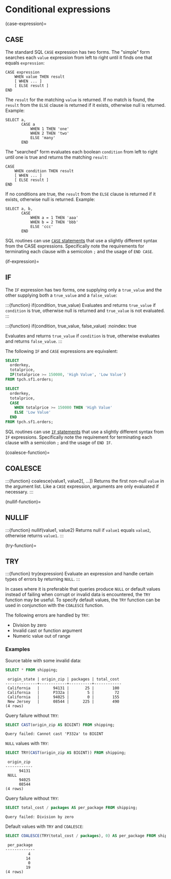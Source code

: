 # Conditional expressions

(case-expression)=
## CASE

The standard SQL `CASE` expression has two forms.
The "simple" form searches each `value` expression from left to right
until it finds one that equals `expression`:

```text
CASE expression
    WHEN value THEN result
    [ WHEN ... ]
    [ ELSE result ]
END
```

The `result` for the matching `value` is returned.
If no match is found, the `result` from the `ELSE` clause is
returned if it exists, otherwise null is returned. Example:

```
SELECT a,
       CASE a
           WHEN 1 THEN 'one'
           WHEN 2 THEN 'two'
           ELSE 'many'
       END
```

The "searched" form evaluates each boolean `condition` from left
to right until one is true and returns the matching `result`:

```text
CASE
    WHEN condition THEN result
    [ WHEN ... ]
    [ ELSE result ]
END
```

If no conditions are true, the `result` from the `ELSE` clause is
returned if it exists, otherwise null is returned. Example:

```
SELECT a, b,
       CASE
           WHEN a = 1 THEN 'aaa'
           WHEN b = 2 THEN 'bbb'
           ELSE 'ccc'
       END
```

SQL routines can use [`CASE` statements](/routines/case) that use a slightly
different syntax from the CASE expressions. Specifically note the requirements
for terminating each clause with a semicolon `;` and the usage of `END CASE`.

(if-expression)=
## IF

The `IF` expression has two forms, one supplying only a
`true_value` and the other supplying both a `true_value` and a
`false_value`:

:::{function} if(condition, true_value)
Evaluates and returns `true_value` if `condition` is true,
otherwise null is returned and `true_value` is not evaluated.
:::

:::{function} if(condition, true_value, false_value)
:noindex: true

Evaluates and returns `true_value` if `condition` is true,
otherwise evaluates and returns `false_value`.
:::

The following `IF` and `CASE` expressions are equivalent:

```sql
SELECT
  orderkey,
  totalprice,
  IF(totalprice >= 150000, 'High Value', 'Low Value')
FROM tpch.sf1.orders;
```

```sql
SELECT
  orderkey,
  totalprice,
  CASE
    WHEN totalprice >= 150000 THEN 'High Value'
    ELSE 'Low Value'
  END
FROM tpch.sf1.orders;
```

SQL routines can use [`IF` statements](/routines/if) that use a slightly
different syntax from `IF` expressions. Specifically note the requirement
for terminating each clause with a semicolon `;` and the usage of `END IF`.

(coalesce-function)=

## COALESCE

:::{function} coalesce(value1, value2[, ...])
Returns the first non-null `value` in the argument list.
Like a `CASE` expression, arguments are only evaluated if necessary.
:::

(nullif-function)=

## NULLIF

:::{function} nullif(value1, value2)
Returns null if `value1` equals `value2`, otherwise returns `value1`.
:::

(try-function)=

## TRY

:::{function} try(expression)
Evaluate an expression and handle certain types of errors by returning
`NULL`.
:::

In cases where it is preferable that queries produce `NULL` or default values
instead of failing when corrupt or invalid data is encountered, the `TRY`
function may be useful. To specify default values, the `TRY` function can be
used in conjunction with the `COALESCE` function.

The following errors are handled by `TRY`:

- Division by zero
- Invalid cast or function argument
- Numeric value out of range

### Examples

Source table with some invalid data:

```sql
SELECT * FROM shipping;
```

```text
 origin_state | origin_zip | packages | total_cost
--------------+------------+----------+------------
 California   |      94131 |       25 |        100
 California   |      P332a |        5 |         72
 California   |      94025 |        0 |        155
 New Jersey   |      08544 |      225 |        490
(4 rows)
```

Query failure without `TRY`:

```sql
SELECT CAST(origin_zip AS BIGINT) FROM shipping;
```

```text
Query failed: Cannot cast 'P332a' to BIGINT
```

`NULL` values with `TRY`:

```sql
SELECT TRY(CAST(origin_zip AS BIGINT)) FROM shipping;
```

```text
 origin_zip
------------
      94131
 NULL
      94025
      08544
(4 rows)
```

Query failure without `TRY`:

```sql
SELECT total_cost / packages AS per_package FROM shipping;
```

```text
Query failed: Division by zero
```

Default values with `TRY` and `COALESCE`:

```sql
SELECT COALESCE(TRY(total_cost / packages), 0) AS per_package FROM shipping;
```

```text
 per_package
-------------
          4
         14
          0
         19
(4 rows)
```
